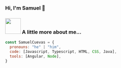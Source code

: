 ### Hi, I'm Samuel 👋

### <img src="https://media.giphy.com/media/AZ9E5rrNWsacg/giphy.gif" width="50"> A little more about me...  

```javascript
const SamuelCuevas = {
  pronouns: "he" | "him",
  code: [Javascript, Typescript, HTML, CSS, Java],
  tools: [Angular, Node],
}
```

<!--
**SamuelCuevas/samuelcuevas** is a ✨ _special_ ✨ repository because its `README.md` (this file) appears on your GitHub profile.

Here are some ideas to get you started:

- 🔭 I’m currently working on ...
- 🌱 I’m currently learning ...
- 👯 I’m looking to collaborate on ...
- 🤔 I’m looking for help with ...
- 💬 Ask me about ...
- 📫 How to reach me: ...
- 😄 Pronouns: ...
- ⚡ Fun fact: ...
-->
